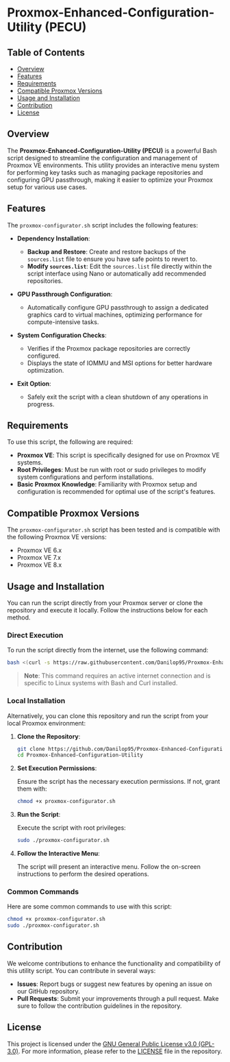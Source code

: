 
# Proxmox-Enhanced-Configuration-Utility (PECU)

## Table of Contents

- [Overview](#overview)
- [Features](#features)
- [Requirements](#requirements)
- [Compatible Proxmox Versions](#compatible-proxmox-versions)
- [Usage and Installation](#usage-and-installation)
- [Contribution](#contribution)
- [License](#license)

## Overview

The **Proxmox-Enhanced-Configuration-Utility (PECU)** is a powerful Bash script designed to streamline the configuration and management of Proxmox VE environments. This utility provides an interactive menu system for performing key tasks such as managing package repositories and configuring GPU passthrough, making it easier to optimize your Proxmox setup for various use cases.

## Features

The `proxmox-configurator.sh` script includes the following features:

- **Dependency Installation**:
  - **Backup and Restore**: Create and restore backups of the `sources.list` file to ensure you have safe points to revert to.
  - **Modify `sources.list`**: Edit the `sources.list` file directly within the script interface using Nano or automatically add recommended repositories.
  
- **GPU Passthrough Configuration**:
  - Automatically configure GPU passthrough to assign a dedicated graphics card to virtual machines, optimizing performance for compute-intensive tasks.

- **System Configuration Checks**:
  - Verifies if the Proxmox package repositories are correctly configured.
  - Displays the state of IOMMU and MSI options for better hardware optimization.

- **Exit Option**:
  - Safely exit the script with a clean shutdown of any operations in progress.

## Requirements

To use this script, the following are required:

- **Proxmox VE**: This script is specifically designed for use on Proxmox VE systems.
- **Root Privileges**: Must be run with root or sudo privileges to modify system configurations and perform installations.
- **Basic Proxmox Knowledge**: Familiarity with Proxmox setup and configuration is recommended for optimal use of the script's features.

## Compatible Proxmox Versions

The `proxmox-configurator.sh` script has been tested and is compatible with the following Proxmox VE versions:

- Proxmox VE 6.x
- Proxmox VE 7.x
- Proxmox VE 8.x

## Usage and Installation

You can run the script directly from your Proxmox server or clone the repository and execute it locally. Follow the instructions below for each method.

### Direct Execution

To run the script directly from the internet, use the following command:

```bash
bash <(curl -s https://raw.githubusercontent.com/Danilop95/Proxmox-Enhanced-Configuration-Utility/main/proxmox-configurator.sh)
```

> **Note**: This command requires an active internet connection and is specific to Linux systems with Bash and Curl installed.

### Local Installation

Alternatively, you can clone this repository and run the script from your local Proxmox environment:

1. **Clone the Repository**:

   ```bash
   git clone https://github.com/Danilop95/Proxmox-Enhanced-Configuration-Utility.git
   cd Proxmox-Enhanced-Configuration-Utility
   ```

2. **Set Execution Permissions**:

   Ensure the script has the necessary execution permissions. If not, grant them with:

   ```bash
   chmod +x proxmox-configurator.sh
   ```

3. **Run the Script**:

   Execute the script with root privileges:

   ```bash
   sudo ./proxmox-configurator.sh
   ```

4. **Follow the Interactive Menu**:

   The script will present an interactive menu. Follow the on-screen instructions to perform the desired operations.

### Common Commands

Here are some common commands to use with this script:

```bash
chmod +x proxmox-configurator.sh
sudo ./proxmox-configurator.sh
```

## Contribution

We welcome contributions to enhance the functionality and compatibility of this utility script. You can contribute in several ways:

- **Issues**: Report bugs or suggest new features by opening an issue on our GitHub repository.
- **Pull Requests**: Submit your improvements through a pull request. Make sure to follow the contribution guidelines in the repository.

## License

This project is licensed under the [GNU General Public License v3.0 (GPL-3.0)](LICENSE). For more information, please refer to the [LICENSE](LICENSE) file in the repository.
